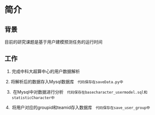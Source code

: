 # 简介
## 背景
<p> 目前的研究课题是基于用户建模预测任务的运行时间
  
## 工作

  1.  完成中科大超算中心的用户数据解析
  
  2.  将解析后的数据存入Mysql数据库
    `代码保存在saveData.py中`
  
  3.  在Mysql中对数据进行分析
    `代码保存在basecharacter_usermodel.sql和statisticCharacter中`
  
  4.  将用户对应的groupid和teamid存入数据库
    `代码保存在save_user_group中`
